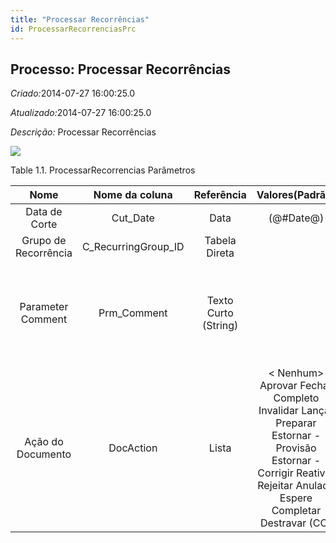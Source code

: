```yaml
---
title: "Processar Recorrências"
id: ProcessarRecorrenciasPrc
---
```

<div id="d180310e1" class="section chapter">

<div class="titlepage">

<div>

<div>

## Processo: Processar Recorrências

</div>

</div>

</div>

<span class="emphasis"> *Criado:*</span>2014-07-27 16:00:25.0

<span class="emphasis">*Atualizado:*</span>2014-07-27 16:00:25.0

<span class="emphasis"> *Descrição:* </span>Processar Recorrências

![](/img/manual/ProcessarRecorrencias.png)

<div id="d180310e18" class="table">

<div class="table-title">

Table 1.1. ProcessarRecorrencias
Parâmetros

</div>

<div class="table-contents">

|         Nome         |    Nome da coluna     |      Referência      |                                                                         Valores(Padrão)                                                                         |                                                           Descrição                                                           |                                                     Comentário/Ajuda                                                      |
| :------------------: | :-------------------: | :------------------: | :-------------------------------------------------------------------------------------------------------------------------------------------------------------: | :---------------------------------------------------------------------------------------------------------------------------: | :-----------------------------------------------------------------------------------------------------------------------: |
|    Data de Corte     |       Cut\_Date       |         Data         |                                                                           (@\#Date@)                                                                            |                                                             null                                                              |                                                           null                                                            |
| Grupo de Recorrência | C\_RecurringGroup\_ID |    Tabela Direta     |                                                                                                                                                                 |                                                             null                                                              |                                                           null                                                            |
|  Parameter Comment   |     Prm\_Comment      | Texto Curto (String) |                                                                                                                                                                 | To replace the tag @Prm\_Comment@ on the description of the documents being generated with the text you fill on the parameter |                                                           null                                                            |
|  Ação do Documento   |       DocAction       |        Lista         | \< Nenhum\> Aprovar Fechar Completo Invalidar Lançar Preparar Estornar - Provisão Estornar - Corrigir Reativar Rejeitar Anulado Espere Completar Destravar (CO) |                                               O estado de destino do documento                                                | Você pode ver o estado atual do documento no campo Estado do Documento. As opções possíveis serão listadas em um diálogo. |

</div>

</div>

  

</div>
